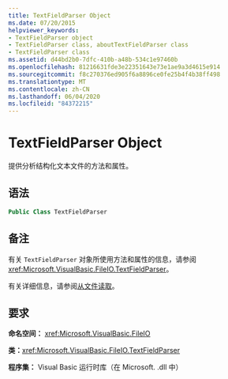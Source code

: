 ```yaml
---
title: TextFieldParser Object
ms.date: 07/20/2015
helpviewer_keywords:
- TextFieldParser object
- TextFieldParser class, aboutTextFieldParser class
- TextFieldParser class
ms.assetid: d44bd2b0-7dfc-410b-a48b-534c1e97460b
ms.openlocfilehash: 81216631fde3e22351643e73e1ae9a3d4615e914
ms.sourcegitcommit: f8c270376ed905f6a8896ce0fe25b4f4b38ff498
ms.translationtype: MT
ms.contentlocale: zh-CN
ms.lasthandoff: 06/04/2020
ms.locfileid: "84372215"
---
```

# <a name="textfieldparser-object"></a>TextFieldParser Object
提供分析结构化文本文件的方法和属性。  
  
## <a name="syntax"></a>语法  
  
```vb  
Public Class TextFieldParser  
```  
  
## <a name="remarks"></a>备注  
 有关 `TextFieldParser` 对象所使用方法和属性的信息，请参阅 <xref:Microsoft.VisualBasic.FileIO.TextFieldParser>。  
  
 有关详细信息，请参阅[从文件读取](../../developing-apps/programming/drives-directories-files/reading-from-files.md)。  
  
## <a name="requirements"></a>要求  
 **命名空间：** <xref:Microsoft.VisualBasic.FileIO>  
  
 **类：**<xref:Microsoft.VisualBasic.FileIO.TextFieldParser>  
  
 **程序集：** Visual Basic 运行时库（在 Microsoft. .dll 中）
